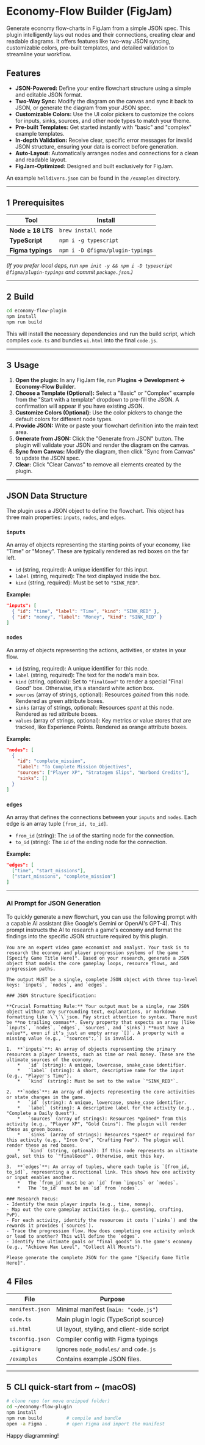 # Economy-Flow Builder (FigJam)

Generate economy flow-charts in FigJam from a simple JSON spec. This plugin intelligently lays out nodes and their connections, creating clear and readable diagrams. It offers features like two-way JSON syncing, customizable colors, pre-built templates, and detailed validation to streamline your workflow.

## Features
*   **JSON-Powered:** Define your entire flowchart structure using a simple and editable JSON format.
*   **Two-Way Sync:** Modify the diagram on the canvas and sync it back to JSON, or generate the diagram from your JSON spec.
*   **Customizable Colors:** Use the UI color pickers to customize the colors for inputs, sinks, sources, and other node types to match your theme.
*   **Pre-built Templates:** Get started instantly with "basic" and "complex" example templates.
*   **In-depth Validation:** Receive clear, specific error messages for invalid JSON structure, ensuring your data is correct before generation.
*   **Auto-Layout:** Automatically arranges nodes and connections for a clean and readable layout.
*   **FigJam-Optimized:** Designed and built exclusively for FigJam.

An example `helldivers.json` can be found in the `/examples` directory.

---

## 1  Prerequisites

| Tool | Install |
|------|---------|
| **Node ≥ 18 LTS** | `brew install node` |
| **TypeScript** | `npm i -g typescript` |
| **Figma typings** | `npm i -D @figma/plugin-typings` |

*(If you prefer local deps, run `npm init -y && npm i -D typescript @figma/plugin-typings` and commit `package.json`.)*

---

## 2  Build

```bash
cd economy-flow-plugin
npm install
npm run build
```

This will install the necessary dependencies and run the build script, which compiles `code.ts` and bundles `ui.html` into the final `code.js`.

---

## 3  Usage

1.  **Open the plugin:** In any FigJam file, run **Plugins → Development → Economy‑Flow Builder**.
2.  **Choose a Template (Optional):** Select a "Basic" or "Complex" example from the "Start with a template" dropdown to pre-fill the JSON. A confirmation will appear if you have existing JSON.
3.  **Customize Colors (Optional):** Use the color pickers to change the default colors for different node types.
4.  **Provide JSON:** Write or paste your flowchart definition into the main text area.
5.  **Generate from JSON:** Click the "Generate from JSON" button. The plugin will validate your JSON and render the diagram on the canvas.
6.  **Sync from Canvas:** Modify the diagram, then click "Sync from Canvas" to update the JSON spec.
7.  **Clear:** Click "Clear Canvas" to remove all elements created by the plugin.

---

## JSON Data Structure

The plugin uses a JSON object to define the flowchart. This object has three main properties: `inputs`, `nodes`, and `edges`.

### `inputs`
An array of objects representing the starting points of your economy, like "Time" or "Money". These are typically rendered as red boxes on the far left.

*   `id` (string, required): A unique identifier for this input.
*   `label` (string, required): The text displayed inside the box.
*   `kind` (string, required): Must be set to `"SINK_RED"`.

**Example:**
```json
"inputs": [
  { "id": "time", "label": "Time", "kind": "SINK_RED" },
  { "id": "money", "label": "Money", "kind": "SINK_RED" }
]
```

### `nodes`
An array of objects representing the actions, activities, or states in your flow.

*   `id` (string, required): A unique identifier for this node.
*   `label` (string, required): The text for the node's main box.
*   `kind` (string, optional): Set to `"finalGood"` to render a special "Final Good" box. Otherwise, it's a standard white action box.
*   `sources` (array of strings, optional): Resources *gained* from this node. Rendered as green attribute boxes.
*   `sinks` (array of strings, optional): Resources *spent* at this node. Rendered as red attribute boxes.
*   `values` (array of strings, optional): Key metrics or value stores that are tracked, like Experience Points. Rendered as orange attribute boxes.

**Example:**
```json
"nodes": [
  {
    "id": "complete_mission",
    "label": "To Complete Mission Objectives",
    "sources": ["Player XP", "Stratagem Slips", "Warbond Credits"],
    "sinks": []
  }
]
```

### `edges`
An array that defines the connections between your `inputs` and `nodes`. Each edge is an array tuple `[from_id, to_id]`.

*   `from_id` (string): The `id` of the starting node for the connection.
*   `to_id` (string): The `id` of the ending node for the connection.

**Example:**
```json
"edges": [
  ["time", "start_missions"],
  ["start_missions", "complete_mission"]
]
```

---

### AI Prompt for JSON Generation

To quickly generate a new flowchart, you can use the following prompt with a capable AI assistant (like Google's Gemini or OpenAI's GPT-4). This prompt instructs the AI to research a game's economy and format the findings into the specific JSON structure required by this plugin.

```text
You are an expert video game economist and analyst. Your task is to research the economy and player progression systems of the game "[Specify Game Title Here]". Based on your research, generate a JSON object that models the core gameplay loops, resource flows, and progression paths.

The output MUST be a single, complete JSON object with three top-level keys: `inputs`, `nodes`, and `edges`.

### JSON Structure Specification:

**Crucial Formatting Rule:** Your output must be a single, raw JSON object without any surrounding text, explanations, or markdown formatting like \`\`\`json. Pay strict attention to syntax. There must be **no trailing commas**. Every property that expects an array (like `inputs`, `nodes`, `edges`, `sources`, and `sinks`) **must have a value**, even if it's just an empty array `[]`. A property with a missing value (e.g., `"sources":,`) is invalid.

1.  **`inputs`**: An array of objects representing the primary resources a player invests, such as time or real money. These are the ultimate sources of the economy.
    *   `id` (string): A unique, lowercase, snake_case identifier.
    *   `label` (string): A short, descriptive name for the input (e.g., "Player's Time").
    *   `kind` (string): Must be set to the value `"SINK_RED"`.

2.  **`nodes`**: An array of objects representing the core activities or state changes in the game.
    *   `id` (string): A unique, lowercase, snake_case identifier.
    *   `label` (string): A descriptive label for the activity (e.g., "Complete a Daily Quest").
    *   `sources` (array of strings): Resources *gained* from this activity (e.g., "Player XP", "Gold Coins"). The plugin will render these as green boxes.
    *   `sinks` (array of strings): Resources *spent* or required for this activity (e.g., "Iron Ore", "Crafting Fee"). The plugin will render these as red boxes.
    *   `kind` (string, optional): If this node represents an ultimate goal, set this to `"finalGood"`. Otherwise, omit this key.

3.  **`edges`**: An array of tuples, where each tuple is `[from_id, to_id]`, representing a directional link. This shows how one activity or input enables another.
    *   The `from_id` must be an `id` from `inputs` or `nodes`.
    *   The `to_id` must be an `id` from `nodes`.

### Research Focus:
- Identify the main player inputs (e.g., time, money).
- Map out the core gameplay activities (e.g., questing, crafting, PvP).
- For each activity, identify the resources it costs (`sinks`) and the rewards it provides (`sources`).
- Trace the progression flow. How does completing one activity unlock or lead to another? This will define the `edges`.
- Identify the ultimate goals or "final goods" in the game's economy (e.g., "Achieve Max Level", "Collect All Mounts").

Please generate the complete JSON for the game "[Specify Game Title Here]".
```

## 4  Files

| File | Purpose |
|------|---------|
| `manifest.json` | Minimal manifest (`main: "code.js"`) |
| `code.ts` | Main plugin logic (TypeScript source) |
| `ui.html` | UI layout, styling, and client-side script |
| `tsconfig.json` | Compiler config with Figma typings |
| `.gitignore` | Ignores `node_modules/` and `code.js` |
| `/examples` | Contains example JSON files. |

---

## 5  CLI quick‑start from ~ (macOS)

```bash
# clone repo (or move unzipped folder)
cd ~/economy-flow-plugin
npm install
npm run build         # compile and bundle
open -a Figma .       # open Figma and import the manifest
```

Happy diagramming!
